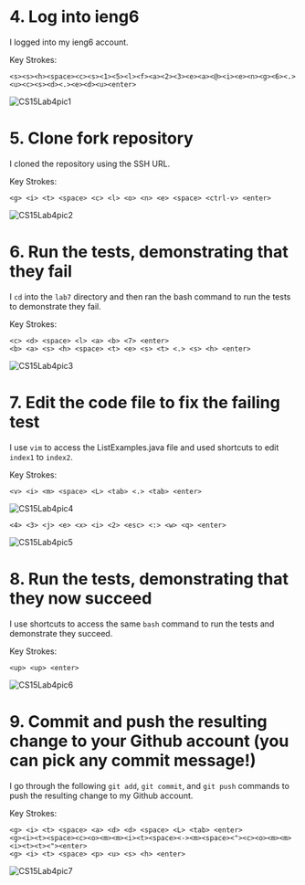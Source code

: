 # 4. Log into ieng6
I logged into my ieng6 account.

Key Strokes:
```
<s><s><h><space><c><s><1><5><l><f><a><2><3><e><a><@><i><e><n><g><6><.><u><c><s><d><.><e><d><u><enter>
```
![CS15Lab4pic1](https://github.com/clarissacheng/cse15l-lab-reports/assets/112114163/29bdaebf-5533-4767-a08a-e7b9d7614426)

# 5. Clone fork repository
I cloned the repository using the SSH URL.

Key Strokes: 
```
<g> <i> <t> <space> <c> <l> <o> <n> <e> <space> <ctrl-v> <enter>
```
![CS15Lab4pic2](https://github.com/clarissacheng/cse15l-lab-reports/assets/112114163/7958a252-a85c-46c5-b246-81d6782870b0)

# 6. Run the tests, demonstrating that they fail
I `cd` into the `lab7` directory and then ran the bash command to run the tests to demonstrate they fail. 

Key Strokes:
```
<c> <d> <space> <l> <a> <b> <7> <enter>
<b> <a> <s> <h> <space> <t> <e> <s> <t> <.> <s> <h> <enter>
```
![CS15Lab4pic3](https://github.com/clarissacheng/cse15l-lab-reports/assets/112114163/ae4ebba0-d9b0-4925-a312-4337655fb9e2)

# 7. Edit the code file to fix the failing test
I use `vim` to access the ListExamples.java file and used shortcuts to edit `index1` to `index2`.

Key Strokes:
```
<v> <i> <m> <space> <L> <tab> <.> <tab> <enter>
```
![CS15Lab4pic4](https://github.com/clarissacheng/cse15l-lab-reports/assets/112114163/4cc3cf9f-964f-4017-8b08-0e903ab5c38d)

```
<4> <3> <j> <e> <x> <i> <2> <esc> <:> <w> <q> <enter>
```
![CS15Lab4pic5](https://github.com/clarissacheng/cse15l-lab-reports/assets/112114163/6e1caacd-8439-48dd-b1c3-98b4f7c7d021)

# 8. Run the tests, demonstrating that they now succeed
I use shortcuts to access the same `bash` command to run the tests and demonstrate they succeed.

Key Strokes:
```
<up> <up> <enter>
```
![CS15Lab4pic6](https://github.com/clarissacheng/cse15l-lab-reports/assets/112114163/8fa6998d-6fc3-44d9-85a6-d7479c1011b7)

# 9. Commit and push the resulting change to your Github account (you can pick any commit message!)
I go through the following `git add`, `git commit`, and `git push` commands to push the resulting change to my Github account. 

Key Strokes:
```
<g> <i> <t> <space> <a> <d> <d> <space> <L> <tab> <enter>
<g><i><t><space><c><o><m><m><i><t><space><-><m><space><"><c><o><m><m><i><t><t><"><enter>
<g> <i> <t> <space> <p> <u> <s> <h> <enter>
```
![CS15Lab4pic7](https://github.com/clarissacheng/cse15l-lab-reports/assets/112114163/59be515b-5751-4dc9-a782-1908f3584440)


